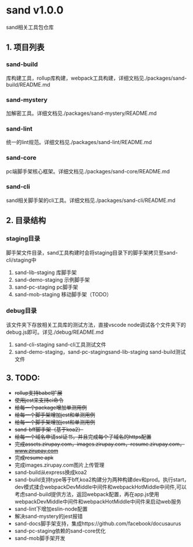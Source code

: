 # sand v1.0.0 
sand相关工具包仓库

## 1. 项目列表
### sand-build
库构建工具，rollup库构建，webpack工具构建，详细文档见./packages/sand-build/README.md
### sand-mystery
加解密工具。详细文档见./packages/sand-mystery/README.md
### sand-lint
统一的lint规范。详细文档见./packages/sand-lint/README.md
### sand-core
pc端脚手架核心框架。详细文档见./packages/sand-core/README.md
### sand-cli
sand相关脚手架的cli工具。详细文档见./packages/sand-cli/README.md

## 2. 目录结构
### staging目录
脚手架文件目录，sand工具构建时会将staging目录下的脚手架拷贝至sand-cli/staging中
1. sand-lib-staging 库脚手架
2. sand-demo-staging 示例脚手架
3. sand-pc-staging pc脚手架
4. sand-mob-staging 移动脚手架（TODO）
### debug目录
该文件夹下存放相关工具库的测试方法，直接vscode node调试各个文件夹下的debug.js即可。详见./debug/README.md
1. sand-cli-staging sand-cli工具测试文件
2. sand-demo-staging，sand-pc-stagingsand-lib-staging sand-build测试文件

## 3. TODO:
- ~~rollup支持babel扩展~~
- ~~使用jest来支持ci命令~~
- ~~给每一个package增加单测用例~~
- ~~给每一个脚手架增加jest和单测用例~~
- ~~给每一个脚手架增加jest和单测用例~~
- ~~sand-bff脚手架（基于koa2）~~
- ~~给每一个域名申请ssl证书，并且完成每个子域名的https配置~~
- ~~完成assets.zirupay.com，images.zirupay.com，resume.zirupay.com，www.zirupay.com~~
- ~~完成resume apk~~
- 完成images.zirupay.com图片上传管理
- sand-build从express换成koa2
- sand-build支持type等于bff,koa2构建分为两种构建dev和prod。执行start，dev模式揉合webpackDevMiddle中间件和webpackHotMiddle中间件,可以考虑sand-build提供方法，返回webpack配置，再在app.js使用webpackDevMiddle中间件和webpackHotMiddle中间件来启动web服务
- sand-lint下增加eslin-node配置
- 解决sand-mystery的jest报错
- sand-docs脚手架支持，集成https://github.com/facebook/docusaurus
- sand-pc-staging依赖的sand-core优化
- sand-mob脚手架开发
